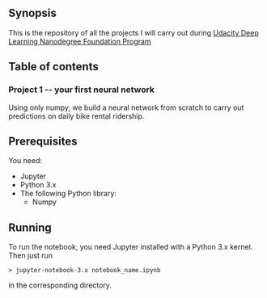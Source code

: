 ## Synopsis

This is the repository of all the projects I will carry out during [Udacity Deep
Learning Nanodegree Foundation
Program](https://www.udacity.com/course/deep-learning-nanodegree-foundation--nd101)

## Table of contents
### Project 1 -- your first neural network
Using only numpy, we build a neural network from scratch to carry out
predictions on daily bike rental ridership.

## Prerequisites
You need:

* Jupyter  
* Python 3.x  
* The following Python library:  
    * Numpy

## Running

To run the notebook, you need Jupyter installed with a Python 3.x kernel. Then
just run 
```
> jupyter-notebook-3.x notebook_name.ipynb
```
in the corresponding directory.
